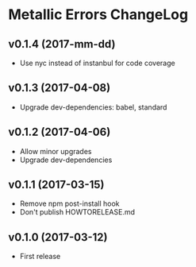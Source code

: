 # Metallic Errors ChangeLog

## v0.1.4 (2017-mm-dd)

 - Use nyc instead of instanbul for code coverage


## v0.1.3 (2017-04-08)

 - Upgrade dev-dependencies: babel, standard


## v0.1.2 (2017-04-06)

 - Allow minor upgrades
 - Upgrade dev-dependencies


## v0.1.1 (2017-03-15)

 - Remove npm post-install hook
 - Don't publish HOWTORELEASE.md


## v0.1.0 (2017-03-12)

 - First release
